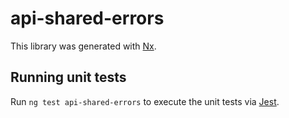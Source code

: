 # api-shared-errors

This library was generated with [Nx](https://nx.dev).

## Running unit tests

Run `ng test api-shared-errors` to execute the unit tests via [Jest](https://jestjs.io).
